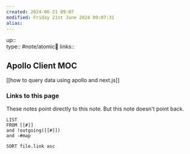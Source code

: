 ```yaml
---
created: 2024-06-21 09:07 
modified: Friday 21st June 2024 09:07:31
alias: 
---
```

up::  
type:: #note/atomic🌳 
links::
## Apollo Client MOC

[[how to query data using apollo and next.js]]

### Links to this page
These notes point directly to this note. But this note doesn't point back.
```dataview
LIST
FROM [[#]]
and !outgoing([[#]])
and -#map

SORT file.link asc
```



